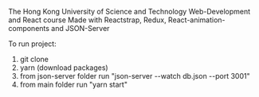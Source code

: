 The Hong Kong University of Science and Technology Web-Development and React course
Made with Reactstrap, Redux, React-animation-components and JSON-Server

To run project:

1) git clone
2) yarn (download packages)
3) from json-server folder run "json-server --watch db.json --port 3001"
4) from main folder run "yarn start"
